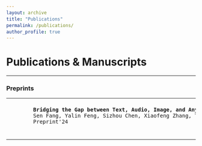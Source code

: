 ```yaml
---
layout: archive
title: "Publications"
permalink: /publications/
author_profile: true
---
```

<h1>Publications & Manuscripts</h1>
<HR>
<h3>Preprints</h3>
<table>
  <tbody>
    <tr>
    <td>
    <a href="https://yalin-feng.github.io//publications/">
    <img src="../images/BGTAI.png" alt width="100px" height="100px">
    </a>   
    </td>
    <td align="left">
      <pre>
      <b>Bridging the Gap between Text, Audio, Image, and Any Sequence: A Novel Approach using Gloss-based Annotation</b>
      Sen Fang, Yalin Feng, Sizhou Chen, Xiaofeng Zhang, Teik Toe Teoh†
      Preprint'24
      </pre>
    </td>
    </tr>
  </tbody>
</table>